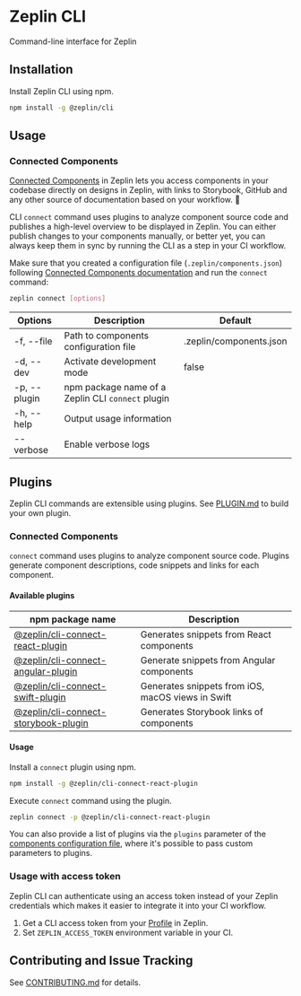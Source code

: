 # Zeplin CLI

Command-line interface for Zeplin

## Installation

Install Zeplin CLI using npm.

```sh
npm install -g @zeplin/cli
```

## Usage

### Connected Components

[Connected Components](https://blog.zeplin.io/introducing-connected-components-components-in-design-and-code-in-harmony-aa894ed5bd95) in Zeplin lets you access components in your codebase directly on designs in Zeplin, with links to Storybook, GitHub and any other source of documentation based on your workflow. 🧩

CLI `connect` command uses plugins to analyze component source code and publishes a high-level overview to be displayed in Zeplin. You can either publish changes to your components manually, or better yet, you can always keep them in sync by running the CLI as a step in your CI workflow.

Make sure that you created a configuration file (`.zeplin/components.json`) following [Connected Components documentation]() and run the `connect` command:

```sh
zeplin connect [options]
```

| Options      | Description                                       | Default                 |
|--------------|---------------------------------------------------|-------------------------|
| -f, --file   | Path to components configuration file             | .zeplin/components.json |
| -d, --dev    | Activate development mode                         | false                   |
| -p, --plugin | npm package name of a Zeplin CLI `connect` plugin |                         |
| -h, --help   | Output usage information                          |                         |
| --verbose    | Enable verbose logs                               |                         |

## Plugins

Zeplin CLI commands are extensible using plugins. See [PLUGIN.md](./PLUGIN.md) to build your own plugin.

### Connected Components

`connect` command uses plugins to analyze component source code. Plugins generate component descriptions, code snippets and links for each component.

#### Available plugins

| npm package name                                                                               | Description                                       |
|------------------------------------------------------------------------------------------------|---------------------------------------------------|
| [@zeplin/cli-connect-react-plugin](https://github.com/zeplin/cli-connect-react-plugin)         | Generates snippets from React components          |
| [@zeplin/cli-connect-angular-plugin](https://github.com/zeplin/cli-connect-angular-plugin)     | Generate snippets from Angular components         |
| [@zeplin/cli-connect-swift-plugin](https://github.com/zeplin/cli-connect-swift-plugin)         | Generates snippets from iOS, macOS views in Swift |
| [@zeplin/cli-connect-storybook-plugin](https://github.com/zeplin/cli-connect-storybook-plugin) | Generates Storybook links of components           |

#### Usage

Install a `connect` plugin using npm.

```sh
npm install -g @zeplin/cli-connect-react-plugin
```

Execute `connect` command using the plugin.

```sh
zeplin connect -p @zeplin/cli-connect-react-plugin
```

You can also provide a list of plugins via the `plugins` parameter of the [components configuration file](./docs/cli.componentconfigfile.plugins.md), where it's possible to pass custom parameters to plugins.

### Usage with access token

Zeplin CLI can authenticate using an access token instead of your Zeplin credentials which makes it easier to integrate it into your CI workflow.

1. Get a CLI access token from your [Profile](https://app.zeplin.io/profile/connectedapps) in Zeplin.
2. Set `ZEPLIN_ACCESS_TOKEN` environment variable in your CI.

## Contributing and Issue Tracking

See [CONTRIBUTING.md](./CONTRIBUTING.md) for details.
